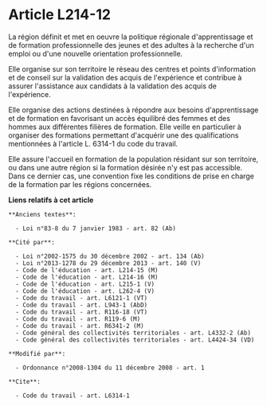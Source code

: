 # Article L214-12

La région définit et met en oeuvre la politique régionale d'apprentissage et de formation professionnelle des jeunes et des
adultes à la recherche d'un emploi ou d'une nouvelle orientation professionnelle. 

Elle organise sur son territoire le réseau des centres et points d'information et de conseil sur la validation des acquis de
l'expérience et contribue à assurer l'assistance aux candidats à la validation des acquis de l'expérience. 

Elle organise des actions destinées à répondre aux besoins d'apprentissage et de formation en favorisant un accès équilibré
des femmes et des hommes aux différentes filières de formation. Elle veille en particulier à organiser des formations
permettant d'acquérir une des qualifications mentionnées à l'article L. 6314-1 du code du travail. 

Elle assure l'accueil en formation de la population résidant sur son territoire, ou dans une autre région si la formation
désirée n'y est pas accessible. Dans ce dernier cas, une convention fixe les conditions de prise en charge de la formation
par les régions concernées.

**Liens relatifs à cet article**

	**Anciens textes**:

	  - Loi n°83-8 du 7 janvier 1983 - art. 82 (Ab)

	**Cité par**:

	  - Loi n°2002-1575 du 30 décembre 2002 - art. 134 (Ab)
	  - Loi n°2013-1278 du 29 décembre 2013 - art. 140 (V)
	  - Code de l'éducation - art. L214-15 (M)
	  - Code de l'éducation - art. L214-16 (M)
	  - Code de l'éducation - art. L215-1 (V)
	  - Code de l'éducation - art. L262-4 (V)
	  - Code du travail - art. L6121-1 (VT)
	  - Code du travail - art. L943-1 (AbD)
	  - Code du travail - art. R116-18 (VT)
	  - Code du travail - art. R119-6 (M)
	  - Code du travail - art. R6341-2 (M)
	  - Code général des collectivités territoriales - art. L4332-2 (Ab)
	  - Code général des collectivités territoriales - art. L4424-34 (VD)

	**Modifié par**:

	  - Ordonnance n°2008-1304 du 11 décembre 2008 - art. 1

	**Cite**:

	  - Code du travail - art. L6314-1
